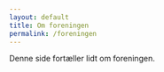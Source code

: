 ```yaml
---
layout: default
title: Om foreningen
permalink: /foreningen
---
```


Denne side fortæller lidt om foreningen.
